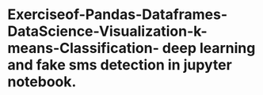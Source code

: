 # Exerciseof-Pandas-Dataframes-DataScience-Visualization-k-means-Classification- deep learning and fake sms detection in jupyter notebook.
